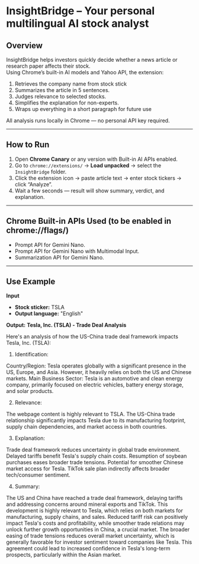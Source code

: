 # InsightBridge – Your personal multilingual AI stock analyst

## Overview
InsightBridge helps investors quickly decide whether a news article or research paper affects their stock.  
Using Chrome’s built-in AI models and Yahoo API, the extension:
1. Retrieves the company name from stock stick
2. Summarizes the article in 5 sentences.
3. Judges relevance to selected stocks.
4. Simplifies the explanation for non-experts.
5. Wraps up everything in a short paragraph for future use

All analysis runs locally in Chrome — no personal API key required.

---

## How to Run
1. Open **Chrome Canary** or any version with Built-in AI APIs enabled.
2. Go to `chrome://extensions/` → **Load unpacked** → select the `InsightBridge` folder.
3. Click the extension icon → paste article text → enter stock tickers → click “Analyze”.
4. Wait a few seconds — result will show summary, verdict, and explanation.

---

## Chrome Built-in APIs Used (to be enabled in chrome://flags/)
- Prompt API for Gemini Nano.
- Prompt API for Gemini Nano with Multimodal Input.
- Summarization API for Gemini Nano.

---

## Use Example 
**Input**
- **Stock sticker:** TSLA
- **Output language:** "English"

**Output:**
**Tesla, Inc. (TSLA) - Trade Deal Analysis**

Here's an analysis of how the US-China trade deal framework impacts Tesla, Inc. (TSLA):

1. Identification:

Country/Region: Tesla operates globally with a significant presence in the US, Europe, and Asia. However, it heavily relies on both the US and Chinese markets.
Main Business Sector: Tesla is an automotive and clean energy company, primarily focused on electric vehicles, battery energy storage, and solar products.

2. Relevance:

The webpage content is highly relevant to TSLA. The US-China trade relationship significantly impacts Tesla due to its manufacturing footprint, supply chain dependencies, and market access in both countries.

3. Explanation:

Trade deal framework reduces uncertainty in global trade environment.
Delayed tariffs benefit Tesla's supply chain costs.
Resumption of soybean purchases eases broader trade tensions.
Potential for smoother Chinese market access for Tesla.
TikTok sale plan indirectly affects broader tech/consumer sentiment.

4. Summary:

The US and China have reached a trade deal framework, delaying tariffs and addressing concerns around mineral exports and TikTok. This development is highly relevant to Tesla, which relies on both markets for manufacturing, supply chains, and sales. Reduced tariff risk can positively impact Tesla's costs and profitability, while smoother trade relations may unlock further growth opportunities in China, a crucial market. The broader easing of trade tensions reduces overall market uncertainty, which is generally favorable for investor sentiment toward companies like Tesla. This agreement could lead to increased confidence in Tesla's long-term prospects, particularly within the Asian market.
